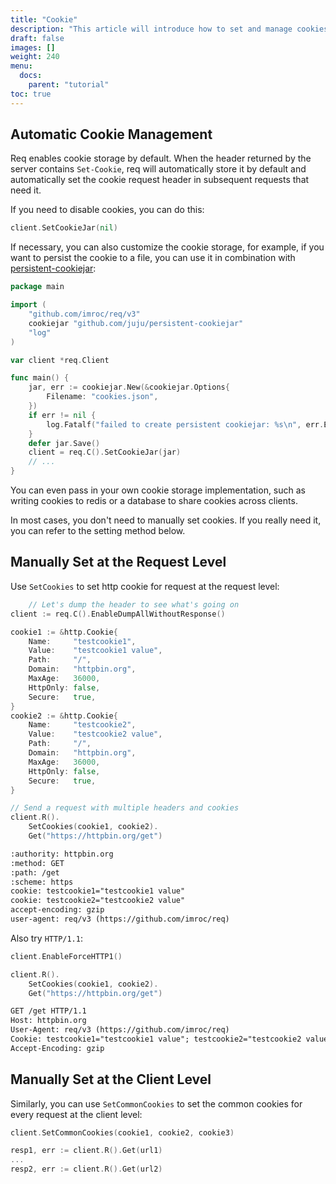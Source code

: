 ```yaml
---
title: "Cookie"
description: "This article will introduce how to set and manage cookies."
draft: false
images: []
weight: 240
menu:
  docs:
    parent: "tutorial"
toc: true
---
```


## Automatic Cookie Management

Req enables cookie storage by default. When the header returned by the server contains `Set-Cookie`, req will automatically store it by default and automatically set the cookie request header in subsequent requests that need it.

If you need to disable cookies, you can do this:

```go
client.SetCookieJar(nil)
```

If necessary, you can also customize the cookie storage, for example, if you want to persist the cookie to a file, you can use it in combination with [persistent-cookiejar](https://github.com/juju/persistent-cookiejar):

```go
package main

import (
	"github.com/imroc/req/v3"
	cookiejar "github.com/juju/persistent-cookiejar"
	"log"
)

var client *req.Client

func main() {
	jar, err := cookiejar.New(&cookiejar.Options{
		Filename: "cookies.json",
	})
	if err != nil {
		log.Fatalf("failed to create persistent cookiejar: %s\n", err.Error())
	}
	defer jar.Save()
	client = req.C().SetCookieJar(jar)
	// ...
}
```

You can even pass in your own cookie storage implementation, such as writing cookies to redis or a database to share cookies across clients.

In most cases, you don't need to manually set cookies. If you really need it, you can refer to the setting method below.

## Manually Set at the Request Level

Use `SetCookies` to set http cookie for request at the request level:

```go
	// Let's dump the header to see what's going on
client := req.C().EnableDumpAllWithoutResponse()

cookie1 := &http.Cookie{
    Name:     "testcookie1",
    Value:    "testcookie1 value",
    Path:     "/",
    Domain:   "httpbin.org",
    MaxAge:   36000,
    HttpOnly: false,
    Secure:   true,
}
cookie2 := &http.Cookie{
    Name:     "testcookie2",
    Value:    "testcookie2 value",
    Path:     "/",
    Domain:   "httpbin.org",
    MaxAge:   36000,
    HttpOnly: false,
    Secure:   true,
}

// Send a request with multiple headers and cookies
client.R().
    SetCookies(cookie1, cookie2).
    Get("https://httpbin.org/get")


```

```txt
:authority: httpbin.org
:method: GET
:path: /get
:scheme: https
cookie: testcookie1="testcookie1 value"
cookie: testcookie2="testcookie2 value"
accept-encoding: gzip
user-agent: req/v3 (https://github.com/imroc/req)
```

Also try `HTTP/1.1`:

```go
client.EnableForceHTTP1()

client.R().
    SetCookies(cookie1, cookie2).
    Get("https://httpbin.org/get")
```

```txt
GET /get HTTP/1.1
Host: httpbin.org
User-Agent: req/v3 (https://github.com/imroc/req)
Cookie: testcookie1="testcookie1 value"; testcookie2="testcookie2 value"
Accept-Encoding: gzip
```

## Manually Set at the Client Level

Similarly, you can use `SetCommonCookies` to set the common cookies for every request at the client level:

```go
client.SetCommonCookies(cookie1, cookie2, cookie3)

resp1, err := client.R().Get(url1)
...
resp2, err := client.R().Get(url2)
```

